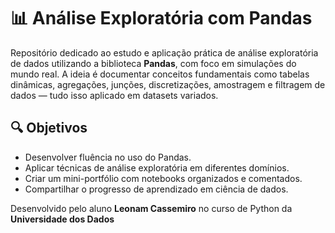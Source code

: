 # 📊 Análise Exploratória com Pandas

Repositório dedicado ao estudo e aplicação prática de análise exploratória de dados utilizando a biblioteca **Pandas**, com foco em simulações do mundo real. A ideia é documentar conceitos fundamentais como tabelas dinâmicas, agregações, junções, discretizações, amostragem e filtragem de dados — tudo isso aplicado em datasets variados.

## 🔍 Objetivos
- Desenvolver fluência no uso do Pandas.
- Aplicar técnicas de análise exploratória em diferentes domínios.
- Criar um mini-portfólio com notebooks organizados e comentados.
- Compartilhar o progresso de aprendizado em ciência de dados.

Desenvolvido pelo aluno **Leonam Cassemiro** no curso de Python da **Universidade dos Dados**
